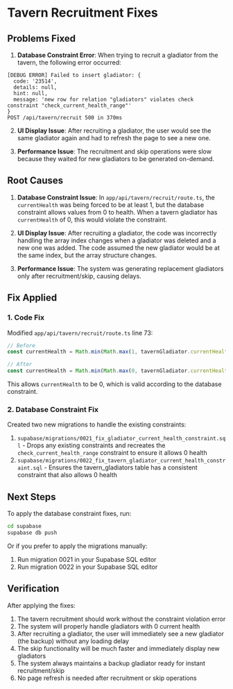 # Tavern Recruitment Fixes

## Problems Fixed

1. **Database Constraint Error**: When trying to recruit a gladiator from the tavern, the following error occurred:
```
[DEBUG ERROR] Failed to insert gladiator: {
  code: '23514',
  details: null,
  hint: null,
  message: 'new row for relation "gladiators" violates check constraint "check_current_health_range"'
}
POST /api/tavern/recruit 500 in 370ms
```

2. **UI Display Issue**: After recruiting a gladiator, the user would see the same gladiator again and had to refresh the page to see a new one.

3. **Performance Issue**: The recruitment and skip operations were slow because they waited for new gladiators to be generated on-demand.

## Root Causes

1. **Database Constraint Issue**: In `app/api/tavern/recruit/route.ts`, the `currentHealth` was being forced to be at least 1, but the database constraint allows values from 0 to health. When a tavern gladiator has `currentHealth` of 0, this would violate the constraint.

2. **UI Display Issue**: After recruiting a gladiator, the code was incorrectly handling the array index changes when a gladiator was deleted and a new one was added. The code assumed the new gladiator would be at the same index, but the array structure changes.

3. **Performance Issue**: The system was generating replacement gladiators only after recruitment/skip, causing delays.

## Fix Applied

### 1. Code Fix
Modified `app/api/tavern/recruit/route.ts` line 73:
```typescript
// Before
const currentHealth = Math.min(Math.max(1, tavernGladiator.currentHealth ?? maxHealth), maxHealth);

// After  
const currentHealth = Math.min(Math.max(0, tavernGladiator.currentHealth ?? maxHealth), maxHealth);
```

This allows `currentHealth` to be 0, which is valid according to the database constraint.

### 2. Database Constraint Fix
Created two new migrations to handle the existing constraints:

1. `supabase/migrations/0021_fix_gladiator_current_health_constraint.sql` - Drops any existing constraints and recreates the `check_current_health_range` constraint to ensure it allows 0 health
2. `supabase/migrations/0022_fix_tavern_gladiator_current_health_constraint.sql` - Ensures the tavern_gladiators table has a consistent constraint that also allows 0 health

## Next Steps
To apply the database constraint fixes, run:
```bash
cd supabase
supabase db push
```

Or if you prefer to apply the migrations manually:
1. Run migration 0021 in your Supabase SQL editor
2. Run migration 0022 in your Supabase SQL editor

## Verification
After applying the fixes:
1. The tavern recruitment should work without the constraint violation error
2. The system will properly handle gladiators with 0 current health
3. After recruiting a gladiator, the user will immediately see a new gladiator (the backup) without any loading delay
4. The skip functionality will be much faster and immediately display new gladiators
5. The system always maintains a backup gladiator ready for instant recruitment/skip
6. No page refresh is needed after recruitment or skip operations